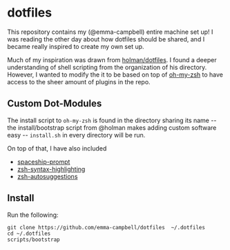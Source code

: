# dotfiles

This repository contains my (@emma-campbell) entire machine set up! I was reading the other
day about how dotfiles should be shared, and I became really inspired to create my own set up.

Much of my inspiration was drawn from [holman/dotfiles](https://github.com/holman/dotfiles). I
found a deeper understanding of shell scripting from the organization of his directory. However, I wanted to modify the it to be based on top of [oh-my-zsh](https://github.com/robbyrussell/oh-my-zsh.git) to have access to the sheer amount of plugins in the repo.

## Custom Dot-Modules

The install script to `oh-my-zsh` is found in the directory sharing its name -- the install/bootstrap script from @holman makes adding custom software easy -- `install.sh` in every directory will be run.

On top of that, I have also included
   * [spaceship-prompt](https://github.com/denysdovhan/spaceship-prompt.git)
   * [zsh-syntax-highlighting](https://github.com/zsh-users/zsh-syntax-highlighting.git)
   * [zsh-autosuggestions](https://github.com/zsh-users/zsh-autosuggestions)

## Install

Run the following:
```
git clone https://github.com/emma-campbell/dotfiles  ~/.dotfiles
cd ~/.dotfiles
scripts/bootstrap
```
